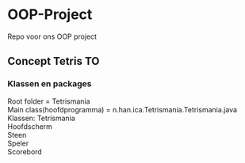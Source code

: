 # OOP-Project
Repo voor ons OOP project
## Concept Tetris TO
### Klassen en packages
Root folder = Tetrismania <br />
Main class(hoofdprogramma) = n.han.ica.Tetrismania.Tetrismania.java <br />
Klassen:  Tetrismania <br />
          Hoofdscherm <br />
          Steen <br />
          Speler <br />
          Scorebord <br />
